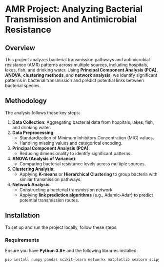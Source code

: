 # **AMR Project: Analyzing Bacterial Transmission and Antimicrobial Resistance**

## **Overview**
This project analyzes bacterial transmission pathways and antimicrobial resistance (AMR) patterns across multiple sources, including hospitals, lakes, fish, and drinking water. Using **Principal Component Analysis (PCA)**, **ANOVA**, **clustering methods**, and **network analysis**, we identify significant patterns in bacterial transmission and predict potential links between bacterial species.

## **Methodology**
The analysis follows these key steps:

1. **Data Collection**: Aggregating bacterial data from hospitals, lakes, fish, and drinking water.
2. **Data Preprocessing**:
   - Standardization of Minimum Inhibitory Concentration (MIC) values.
   - Handling missing values and categorical encoding.
3. **Principal Component Analysis (PCA)**:
   - Reducing dimensionality to identify significant patterns.
4. **ANOVA (Analysis of Variance)**:
   - Comparing bacterial resistance levels across multiple sources.
5. **Clustering Analysis**:
   - Applying **K-means** or **Hierarchical Clustering** to group bacteria with similar transmission pathways.
6. **Network Analysis**:
   - Constructing a bacterial transmission network.
   - Applying **link prediction algorithms** (e.g., Adamic-Adar) to predict potential transmission routes.

## **Installation**
To set up and run the project locally, follow these steps:

### **Requirements**
Ensure you have **Python 3.8+** and the following libraries installed:

```bash
pip install numpy pandas scikit-learn networkx matplotlib seaborn scipy
